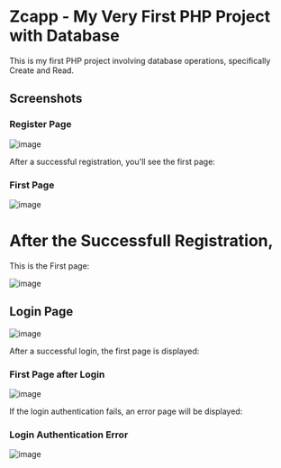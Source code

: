 # Zcapp - My Very First PHP Project with Database

This is my first PHP project involving database operations, specifically Create and Read.

## Screenshots

### Register Page

![image](https://github.com/Zihan-Codes/Zcapp---My-very-first-php-project-with-database/assets/94796440/37ae77d9-768b-4e27-b686-5fe0054bdde6)

After a successful registration, you'll see the first page:

### First Page

![image](https://github.com/Zihan-Codes/Zcapp---My-very-first-php-project-with-database/assets/94796440/ccd40064-8028-4bf5-b2cb-b618662e52ce)

# After the Successfull Registration,
This is the First page:

![image](https://github.com/Zihan-Codes/Zcapp---My-very-first-php-project-with-database/assets/94796440/8540ecd1-d539-4d88-a3a6-f5183628b13d)

## Login Page

![image](https://github.com/Zihan-Codes/Zcapp---My-very-first-php-project-with-database/assets/94796440/94bd5748-3b17-4915-a7ee-bbd86d24ab28)

After a successful login, the first page is displayed:

### First Page after Login

![image](https://github.com/Zihan-Codes/Zcapp---My-very-first-php-project-with-database/assets/94796440/e15b5cd9-1d78-4735-8e1c-3954c6066637)

If the login authentication fails, an error page will be displayed:

### Login Authentication Error

![image](https://github.com/Zihan-Codes/Zcapp---My-very-first-php-project-with-database/assets/94796440/93885cf5-ad0a-4788-a76a-633372a91a7e)




